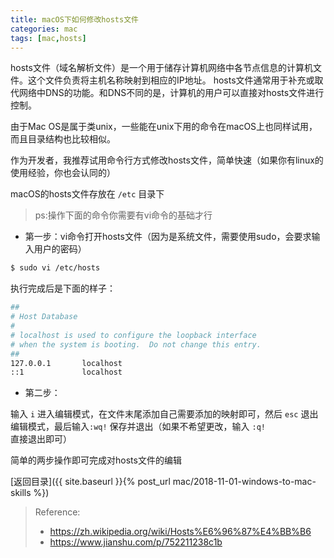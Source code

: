```yaml
---
title: macOS下如何修改hosts文件
categories: mac
tags: [mac,hosts]
---
```


hosts文件（域名解析文件）是一个用于储存计算机网络中各节点信息的计算机文件。这个文件负责将主机名称映射到相应的IP地址。
hosts文件通常用于补充或取代网络中DNS的功能。和DNS不同的是，计算机的用户可以直接对hosts文件进行控制。

<!--more-->


由于Mac OS是属于类unix，一些能在unix下用的命令在macOS上也同样试用，而且目录结构也比较相似。

作为开发者，我推荐试用命令行方式修改hosts文件，简单快速（如果你有linux的使用经验，你也会认同的）

macOS的hosts文件存放在 `/etc` 目录下

> ps:操作下面的命令你需要有vi命令的基础才行

- 第一步：vi命令打开hosts文件（因为是系统文件，需要使用sudo，会要求输入用户的密码）

```bash
$ sudo vi /etc/hosts 
```

执行完成后是下面的样子：

```bash
##
# Host Database
#
# localhost is used to configure the loopback interface
# when the system is booting.  Do not change this entry.
##
127.0.0.1       localhost
::1             localhost

```

- 第二步：

输入 `i` 进入编辑模式，在文件末尾添加自己需要添加的映射即可，然后 `esc` 退出编辑模式，最后输入`:wq!` 保存并退出（如果不希望更改，输入
`:q!` 直接退出即可）

简单的两步操作即可完成对hosts文件的编辑

[返回目录]({{ site.baseurl }}{% post_url mac/2018-11-01-windows-to-mac-skills %})



> Reference:
> - https://zh.wikipedia.org/wiki/Hosts%E6%96%87%E4%BB%B6
> - https://www.jianshu.com/p/752211238c1b